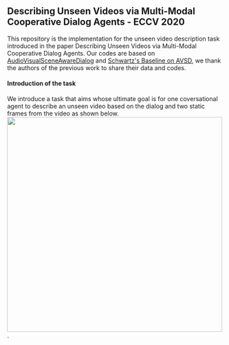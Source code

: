 ## Describing Unseen Videos via Multi-Modal Cooperative Dialog Agents - ECCV 2020
This repository is the implementation for the unseen video description task introduced in the paper Describing Unseen Videos via Multi-Modal Cooperative Dialog Agents. Our codes are based on [AudioVisualSceneAwareDialog](https://github.com/dialogtekgeek/AudioVisualSceneAwareDialog) and [Schwartz's Baseline on AVSD](https://github.com/idansc/simple-avsd), we thank the authors of the previous work to share their data and codes.


#### Introduction of the task
We introduce a task that aims whose ultimate goal is for one coversational agent to describe an unseen video based on the dialog and two static frames from the video as shown below.\
<img src="https://github.com/L-YeZhu/AVSD-Agents/blob/master/figures/fig1.png" align="center" width="500">.
